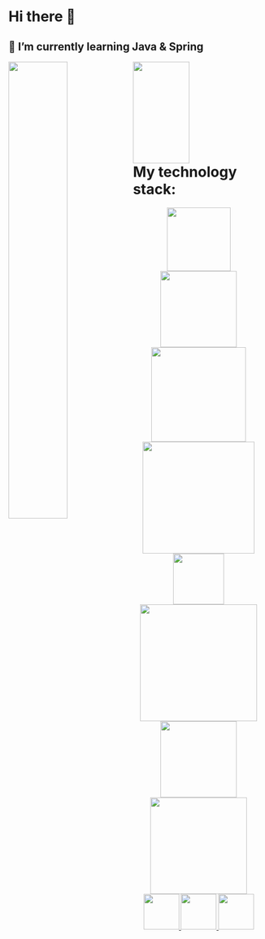 # Hi there 👋
<H2>🌱 I’m currently learning Java & Spring</H2>

<img align="left" width="48%" src="https://github-readme-stats.vercel.app/api?username=Rolik-Oleksandr&show_icons=true&theme=tokyonight" />
<img align="left" width="47%" height="200" src="https://github-readme-stats.vercel.app/api/top-langs/?username=Rolik-Oleksandr&size_weight=0.5&count_weight=0.5" />

 
 

<H1> My technology stack: </H1>
<p align="center">
  <a href="https://skillicons.dev">
<img src = https://img.shields.io/badge/java-%23ED8B00.svg?style=for-the-badge&logo=openjdk&logoColor=white width = "125">
<img src = https://img.shields.io/badge/spring-%236DB33F.svg?style=for-the-badge&logo=spring&logoColor=white width="150">
<img src = https://img.shields.io/badge/Hibernate-59666C?style=for-the-badge&logo=Hibernate&logoColor=white width = "186">
<img src = https://img.shields.io/badge/apache%20tomcat-%23F8DC75.svg?style=for-the-badge&logo=apache-tomcat&logoColor=black width = 220>
<img src = https://img.shields.io/badge/git-%23F05033.svg?style=for-the-badge&logo=git&logoColor=white width = 100>
<img src = https://img.shields.io/badge/Apache%20Maven-C71A36?style=for-the-badge&logo=Apache%20Maven&logoColor=white width = 230>
<img src = https://img.shields.io/badge/mysql-%2300f.svg?style=for-the-badge&logo=mysql&logoColor=white width="150">
<img src = https://img.shields.io/badge/postgres-%23316192.svg?style=for-the-badge&logo=postgresql&logoColor=white width="190"> 
<img src = https://user-images.githubusercontent.com/25181517/117533873-484d4480-afef-11eb-9fad-67c8605e3592.png width="70">
<img src = https://user-images.githubusercontent.com/25181517/183891303-41f257f8-6b3d-487c-aa56-c497b880d0fb.png width="70">
<img src = https://user-images.githubusercontent.com/25181517/192107858-fe19f043-c502-4009-8c47-476fc89718ad.png width="70">
  </a>
</p>

<!--
**Rolik-Oleksandr/Rolik-Oleksandr** is a ✨ _special_ ✨ repository because its `README.md` (this file) appears on your GitHub profile.

Here are some ideas to get you started:

- 🔭 I’m currently working on ...
- 🌱 I’m currently learning ...
- 👯 I’m looking to collaborate on ...
- 🤔 I’m looking for help with ...
- 💬 Ask me about ...
- 📫 How to reach me: ...
- 😄 Pronouns: ...
- ⚡ Fun fact: ...
-->
